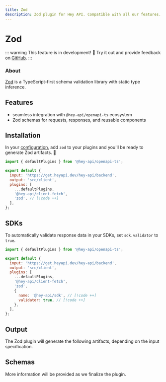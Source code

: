 ```yaml
---
title: Zod
description: Zod plugin for Hey API. Compatible with all our features.
---
```


# Zod

::: warning
This feature is in development! :tada: Try it out and provide feedback on [GitHub](https://github.com/hey-api/openapi-ts/issues/876).
:::

### About

[Zod](https://zod.dev/) is a TypeScript-first schema validation library with static type inference.

<!-- ### Demo

<button class="buttonLink" @click="(event) => embedProject('hey-api-client-fetch-plugin-zod-example')(event)">
Launch demo
</button> -->

## Features

- seamless integration with `@hey-api/openapi-ts` ecosystem
- Zod schemas for requests, responses, and reusable components

## Installation

In your [configuration](/openapi-ts/get-started), add `zod` to your plugins and you'll be ready to generate Zod artifacts. :tada:

```js
import { defaultPlugins } from '@hey-api/openapi-ts';

export default {
  input: 'https://get.heyapi.dev/hey-api/backend',
  output: 'src/client',
  plugins: [
    ...defaultPlugins,
    '@hey-api/client-fetch',
    'zod', // [!code ++]
  ],
};
```

## SDKs

To automatically validate response data in your SDKs, set `sdk.validator` to `true`.

```js
import { defaultPlugins } from '@hey-api/openapi-ts';

export default {
  input: 'https://get.heyapi.dev/hey-api/backend',
  output: 'src/client',
  plugins: [
    ...defaultPlugins,
    '@hey-api/client-fetch',
    'zod',
    {
      name: '@hey-api/sdk', // [!code ++]
      validator: true, // [!code ++]
    },
  ],
};
```

## Output

The Zod plugin will generate the following artifacts, depending on the input specification.

## Schemas

More information will be provided as we finalize the plugin.

<!--@include: ../../examples.md-->
<!--@include: ../../sponsors.md-->

